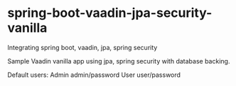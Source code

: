 # spring-boot-vaadin-jpa-security-vanilla
Integrating spring boot, vaadin, jpa, spring security

Sample Vaadin vanilla app using jpa, spring security with database backing.

Default users:
Admin admin/password
User  user/password
